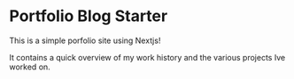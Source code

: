 # Portfolio Blog Starter

This is a simple porfolio site using Nextjs!

It contains a quick overview of my work history and the various projects Ive worked on.
